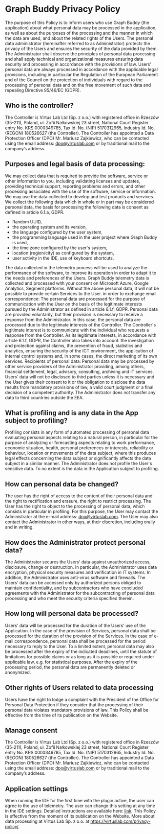 # Graph Buddy Privacy Policy
The purpose of this Policy is to inform users who use Graph Buddy (the application) about what personal data may be processed in the application, as well as about the purposes of the processing and the manner in which the data are used, and about the related rights of the Users. The personal data administrator (hereinafter referred to as Administrator) protects the privacy of the Users and ensures the security of the data provided by them. The Administrator shall observe the principles of personal data processing and shall apply technical and organizational measures ensuring data security and processing in accordance with the provisions of law. Users' personal data are always processed in accordance with the applicable legal provisions, including in particular the Regulation of the European Parliament and of the Council on the protection of individuals with regard to the processing of personal data and on the free movement of such data and repealing Directive 95/46/EC (GDPR).
## Who is the controller?
The Controller is Virtus Lab Ltd (Sp. z o.o.) with registered office in Rzeszów (35-211), Poland, ul. Zofii Nałkowskiej 23 street, National Court Register entry No. KRS 0000349785, Tax Id. No. (NIP) 5170312965, Industry Id. No. (REGON) 180526627 (the Controller).
The Controller has appointed a Data Protection Officer (DPO) Mr. Mariusz Zajkiewicz, who can be contacted using the email address: dpo@virtuslab.com or by traditional mail to the company’s address. 
## Purposes and legal basis of data processing:
We may collect data that is required to provide the software, service or other information to you, including validating licenses and updates, providing technical support, reporting problems and errors, and other processing associated with the use of the software, service or information. We may use the data collected to develop and test products and services.
We collect the following data which in whole or in part may be considered personal data, the basis for processing the following data is consent as defined in article 6.1.a, GDPR.
- Random UUID,
- the operating system and its version,
- the language configured by the user system,
- the programming language used in the user project where Graph Buddy is used,
- the time zone configured by the user's system,
- location (region/city) as configured by the system,
- user activity in the IDE, use of keyboard shortcuts.

The data collected in the telemetry process will be used to analyze the performance of the software, to improve its operation in order to adapt it to the needs and preferences of the Users.
Graph Buddy telemetry data is collected and processed with your consent on Microsoft Azure, Google Analytics, Segment platforms.
Without the above personal data, it will not be possible to provide certain Services to the User. 
in order to exchange email correspondence: The personal data are processed for the purpose of communication with the User on the basis of the legitimate interests pursued by the Administrator as defined in article 6.1.f, GDPR. Personal data are provided voluntarily, but their provision is necessary to receive a response from the Administrator. In this case, the personal data are processed due to the legitimate interests of the Controller. The Controller's legitimate interest is to communicate with the individual who requests a response from the Controller. As its legitimate interests, in accordance with article 6.1.f, GDPR, the Controller also takes into account: the investigation and protection against claims, the prevention of fraud, statistics and analytics, ensuring the security of the ICT environment, the application of internal control systems and, in some cases, the direct marketing of its own services.
Recipients of personal data: Personal data may be processed by other service providers of the Administrator providing, among others, financial settlement, legal, advisory, consulting, archiving and IT services. Users' data will not be disclosed to third parties unless it is necessary and the User gives their consent to it or the obligation to disclose the data results from mandatory provisions of law, a valid court judgment or a final decision of a competent authority. The Administrator does not transfer any data to third countries outside the EEA.
## What is profiling and is any data in the App subject to profiling?
Profiling consists in any form of automated processing of personal data evaluating personal aspects relating to a natural person, in particular for the purpose of analyzing or forecasting aspects relating to work performance, economic situation, health, personal preferences or interests, reliability or behaviour, location or movements of the data subject, where this produces legal effects concerning the data subject or significantly affects the data subject in a similar manner. The Administrator does not profile the User's sensitive data. To no extent is the data in the Application subject to profiling. 
## How can personal data be changed?
The user has the right of access to the content of their personal data and the right to rectification and erasure, the right to restrict processing. The User has the right to object to the processing of personal data, which consists in particular in profiling. For this purpose, the User may contact the Administrator at the e-mail address: dpo@virtuslab.com. The User may also contact the Administrator in other ways, at their discretion, including orally and in writing. 
## How does the Administrator protect personal data?
The Administrator secures the Users' data against unauthorized access, disclosure, change or destruction. In particular, the Administrator uses data encryption, physical security measures and verification in IT systems. In addition, the Administrator uses anti-virus software and firewalls. The Users' data can be accessed only by authorized persons obliged to maintain confidentiality, and by subcontractors who have concluded agreements with the Administrator for the subcontracting of personal data processing and who meet the security criteria specified therein.
## How long will personal data be processed?
Users' data will be processed for the duration of the Users' use of the Application. In the case of the provision of Services, personal data shall be processed for the duration of the provision of the Services. In the case of e-mail correspondence, personal data shall be processed for the period necessary to reply to the User. To a limited extent, personal data may also be processed after the expiry of the indicated deadlines, until the statute of limitations for possible claims or as long as it is possible or required under applicable law, e.g. for statistical purposes. After the expiry of the processing period, the personal data are permanently deleted or anonymized.
## Other rights of Users related to data processing
Users have the right to lodge a complaint with the President of the Office for Personal Data Protection if they consider that the processing of their personal data violates mandatory provisions of law.
This Policy shall be effective from the time of its publication on the Website.
## Manage consent
The Controller is Virtus Lab Ltd (Sp. z o.o.) with registered office in Rzeszów (35-211), Poland, ul. Zofii Nałkowskiej 23 street, National Court Register entry No. KRS 0000349785, Tax Id. No. (NIP) 5170312965, Industry Id. No. (REGON) 180526627 (the Controller).
The Controller has appointed a Data Protection Officer (DPO) Mr. Mariusz Zajkiewicz, who can be contacted using the email address: dpo@virtuslab.com or by traditional mail to the company’s address. 
## Application settings
When running the IDE for the first time with the plugin active, the user can agree to the use of telemetry. The user can change this setting at any time in the IDE settings. Detailed instructions are available here: [link](telemetrySettings.md).
This Policy is effective from the moment of its publication on the Website. More about data processing at Virtus Lab Sp. z o.o. at https://virtuslab.com/privacy-policy/. 
